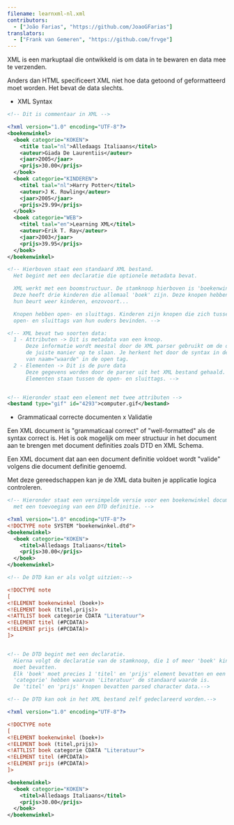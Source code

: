 ```yaml
---
filename: learnxml-nl.xml
contributors:
  - ["João Farias", "https://github.com/JoaoGFarias"]
translators:
  - ["Frank van Gemeren", "https://github.com/frvge"]
---
```


XML is een markuptaal die ontwikkeld is om data in te bewaren en data mee te 
verzenden.

Anders dan HTML specificeert XML niet hoe data getoond of geformatteerd moet worden. 
Het bevat de data slechts.

* XML Syntax

```xml
<!-- Dit is commentaar in XML -->

<?xml version="1.0" encoding="UTF-8"?>
<boekenwinkel>
  <boek categorie="KOKEN">
    <title taal="nl">Alledaags Italiaans</titel>
    <auteur>Giada De Laurentiis</auteur>
    <jaar>2005</jaar>
    <prijs>30.00</prijs>
  </boek>
  <boek categorie="KINDEREN">
    <titel taal="nl">Harry Potter</titel>
    <auteur>J K. Rowling</auteur>
    <jaar>2005</jaar>
    <prijs>29.99</prijs>
  </boek>
  <boek categorie="WEB">
    <titel taal="en">Learning XML</titel>
    <auteur>Erik T. Ray</auteur>
    <jaar>2003</jaar>
    <prijs>39.95</prijs>
  </boek>
</boekenwinkel>

<!-- Hierboven staat een standaard XML bestand.
  Het begint met een declaratie die optionele metadata bevat.

  XML werkt met een boomstructuur. De stamknoop hierboven is 'boekenwinkel'. 
  Deze heeft drie kinderen die allemaal 'boek' zijn. Deze knopen hebben op 
  hun beurt weer kinderen, enzovoort...

  Knopen hebben open- en sluittags. Kinderen zijn knopen die zich tussen de 
  open- en sluittags van hun ouders bevinden. -->

<!-- XML bevat two soorten data:
  1 - Attributen -> Dit is metadata van een knoop.
      Deze informatie wordt meestal door de XML parser gebruikt om de data op
      de juiste manier op te slaan. Je herkent het door de syntax in de vorm 
      van naam="waarde" in de open tag.
  2 - Elementen -> Dit is de pure data
      Deze gegevens worden door de parser uit het XML bestand gehaald.
      Elementen staan tussen de open- en sluittags. -->


<!-- Hieronder staat een element met twee attributen -->
<bestand type="gif" id="4293">computer.gif</bestand>
```

* Grammaticaal correcte documenten x Validatie

Een XML document is "grammaticaal correct" of "well-formatted" als de 
syntax correct is. Het is ook mogelijk om meer structuur in het document 
aan te brengen met document definities zoals DTD en XML Schema.

Een XML document dat aan een document definitie voldoet wordt "valide" volgens 
die document definitie genoemd.

Met deze gereedschappen kan je de XML data buiten je applicatie logica 
controleren.

```xml
<!-- Hieronder staat een versimpelde versie voor een boekenwinkel document,
  met een toevoeging van een DTD definitie. -->

<?xml version="1.0" encoding="UTF-8"?>
<!DOCTYPE note SYSTEM "boekenwinkel.dtd">
<boekenwinkel>
  <boek categorie="KOKEN">
    <titel>Alledaags Italiaans</titel>
    <prijs>30.00</prijs>
  </boek>
</boekenwinkel>

<!-- De DTD kan er als volgt uitzien:-->

<!DOCTYPE note
[
<!ELEMENT boekenwinkel (boek+)>
<!ELEMENT boek (titel,prijs)>
<!ATTLIST boek categorie CDATA "Literatuur">
<!ELEMENT titel (#PCDATA)>
<!ELEMENT prijs (#PCDATA)>
]>


<!-- De DTD begint met een declaratie.
  Hierna volgt de declaratie van de stamknoop, die 1 of meer 'boek' kinderen 
  moet bevatten. 
  Elk 'boek' moet precies 1 'titel' en 'prijs' element bevatten en een attribuut 
  'categorie' hebben waarvan 'Literatuur' de standaard waarde is.
  De 'titel' en 'prijs' knopen bevatten parsed character data.-->

<!-- De DTD kan ook in het XML bestand zelf gedeclareerd worden.-->

<?xml version="1.0" encoding="UTF-8"?>

<!DOCTYPE note
[
<!ELEMENT boekenwinkel (boek+)>
<!ELEMENT boek (titel,prijs)>
<!ATTLIST boek categorie CDATA "Literatuur">
<!ELEMENT titel (#PCDATA)>
<!ELEMENT prijs (#PCDATA)>
]>

<boekenwinkel>
  <boek categorie="KOKEN">
    <titel>Alledaags Italiaans</titel>
    <prijs>30.00</prijs>
  </boek>
</boekenwinkel>
```
